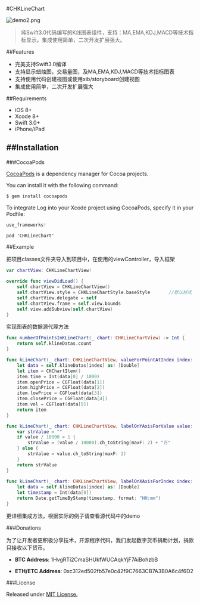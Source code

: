 #CHKLineChart

![demo2.png](https://github.com/zhiquan911/CHKLineChart/blob/master/demo.png)

> 纯Swift3.0代码编写的K线图表组件，支持：MA,EMA,KDJ,MACD等技术指标显示。集成使用简单，二次开发扩展强大。

##Features

- 完美支持Swift3.0编译
- 支持显示蜡烛图，交易量图，及MA,EMA,KDJ,MACD等技术指标图表
- 支持使用代码创建视图或使用xib/storyboard创建视图
- 集成使用简单，二次开发扩展强大


##Requirements

- iOS 8+
- Xcode 8+
- Swift 3.0+
- iPhone/iPad

##Installation
---
###CocoaPods

[CocoaPods](http://cocoapods.org/) is a dependency manager for Cocoa projects.

You can install it with the following command:

```java
$ gem install cocoapods
```

To integrate Log into your Xcode project using CocoaPods, specify it in your Podfile:

```java
use_frameworks!

pod 'CHKLineChart'
```

##Example

把项目classes文件夹导入到项目中，在使用的viewController，导入框架

```swift
var chartView: CHKLineChartView!

override func viewDidLoad() {
    self.chartView = CHKLineChartView()
    self.chartView.style = CHKLineChartStyle.baseStyle       //默认样式
    self.chartView.delegate = self
    self.chartView.frame = self.view.bounds
    self.view.addSubview(self.chartView)
}
```

实现图表的数据源代理方法

```swift
func numberOfPointsInKLineChart(_ chart: CHKLineChartView) -> Int {
    return self.klineDatas.count
}

func kLineChart(_ chart: CHKLineChartView, valueForPointAtIndex index: Int) -> CHChartItem {
    let data = self.klineDatas[index] as! [Double]
    let item = CHChartItem()
    item.time = Int(data[0] / 1000)
    item.openPrice = CGFloat(data[1])
    item.highPrice = CGFloat(data[2])
    item.lowPrice = CGFloat(data[3])
    item.closePrice = CGFloat(data[4])
    item.vol = CGFloat(data[5])
    return item
}

func kLineChart(_ chart: CHKLineChartView, labelOnYAxisForValue value: CGFloat, section: CHSection) -> String {
    var strValue = ""
    if value / 10000 > 1 {
        strValue = (value / 10000).ch_toString(maxF: 2) + "万"
    } else {
        strValue = value.ch_toString(maxF: 2)
    }
    return strValue
}
    
func kLineChart(_ chart: CHKLineChartView, labelOnXAxisForIndex index: Int) -> String {
    let data = self.klineDatas[index] as! [Double]
    let timestamp = Int(data[0])
    return Date.getTimeByStamp(timestamp, format: "HH:mm")
}
```

更详细集成方法，根据实际的例子请查看源代码中的demo

###Donations

为了让开发者更积极分享技术，开源程序代码，我们发起数字货币捐助计划，捐款只接收以下货币。

- **BTC Address**:  1HvgRTi2CmaSHUkfWUCAqkYjF7AiBohzbB

- **ETH/ETC Address**:  0xc312ed502fb57e0c42f9C7663CB7A3B0A6c4f6D2


###License

Released under [MIT License.](https://github.com/zhiquan911/CHKLineChart/blob/master/LICENSE) 

